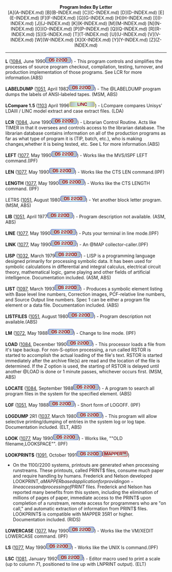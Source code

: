 <x-sas-window top="66" bottom="768" left="8" right="538">



<center><b>Program Index By Letter</b></center>

<center>[A](A-INDEX.md) [B](B-INDEX.md)
[C](C-INDEX.md) [D](D-INDEX.md)
[E](E-INDEX.md) [F](F-INDEX.md)
[G](G-INDEX.md) [H](H-INDEX.md)
[I](I-INDEX.md) [J](J-INDEX.md)
[K](K-INDEX.md) [M](M-INDEX.md)
[N](N-INDEX.md) [O](O-INDEX.md)
[P](P-INDEX.md) [Q](Q-INDEX.md)
[R](R-INDEX.md) [S](S-INDEX.md)
[T](T-INDEX.md) [U](U-INDEX.md)
[V](V-INDEX.md) [W](W-INDEX.md)
[X](X-INDEX.md) [Y](Y-INDEX.md)
[Z](Z-INDEX.md)</center>


&#10;
- - -
<b>L</b> ([1084](1084/INDEX.md), June 1990![](IMAGES/OS2200.JPG)) - This program controls and simplifies the
processes of source program checkout, compilation, testing, turnover,
and production implementation of those programs. See LCR for more
information.(ABS)


<b>LABELDUMP</b> ([1051](1051/INDEX.md), April
1982![](IMAGES/OS2200.JPG)) - The @LABELDUMP program dumps the labels of
ANSI-labeled tapes. (MSM, ABS)


<b>LCompare 1.5 </b>([1103](1103/INDEX.md) April
1996![](IMAGES/LINC.JPG)) - LCompare compares Unisys' LDAIII / LINC model
extract and case extract files. (LDA)


<b>LCR</b> ([1084](1084/INDEX.md), June 1990![](IMAGES/OS2200.JPG)) - Librarian Control Routine. Acts like TIMER in
that it oversees and controls access to the librarian database. The
librarian database contains information on all of the production
programs as far as what type of program it is (TIP, batch, etc.), who
is making changes,whether it is being tested, etc. See L for more
information.(ABS)


<b>LEFT</b> ([1077](1077/INDEX.md), May 1990![](IMAGES/OS2200.JPG)) - Works like the MVS/ISPF LEFT command.(IPF)


<b>LEN</b> ([1077](1077/INDEX.md), May 1990![](IMAGES/OS2200.JPG)) - Works like the CTS LEN command.(IPF)


<b>LENGTH</b> ([1077](1077/INDEX.md), May
1990![](IMAGES/OS2200.JPG)) - Works like the CTS LENGTH command. (IPF)


LETRS ([1051](1051/INDEX.md), August 1980![](IMAGES/OS2200.JPG)) - Yet another block letter program. (MSM, ABS)


<b>LIB</b> ([1051](1051/INDEX.md), April
1977![](IMAGES/OS2200.JPG)) - Program description not available. (ASM, ABS)


<b>LINE</b> ([1077](1077/INDEX.md), May 1990![](IMAGES/OS2200.JPG)) - Puts your terminal in line mode.(IPF)


<b>LINK</b> ([1077](1077/INDEX.md), May 1990![](IMAGES/OS2200.JPG)) - An @MAP collector-caller.(IPF)


<b>LISP</b> ([1032](1032/INDEX.md), March
1979![](IMAGES/OS2200.JPG)) - LISP is a programming language designed
primarily for processing symbolic data. It has been used for symbolic
calculations in differential and integral calculus, electrical
circuit theory, mathematical logic, game playing and other fields of
artificial intelligence. Documentation included. (ASM, ABS)


<b>LIST</b> ([1097](1097/INDEX.md), March
1993![](IMAGES/OS2200.JPG)) - Produces a symbolic element listing with Base
level line numbers, Correction images, PCF-relative line numbers, and
Source Output line numbers. Spec 1 can be either a program file
element or a data file. Documentation included. (ABS)


<b>LISTFILES</b> ([1051](1067/INDEX.md), August
1980![](IMAGES/OS2200.JPG)) - Program description not available.(ABS)


<b>LM</b> ([1072](1072/INDEX.md), May 1988![](IMAGES/OS2200.JPG)) - Change to line mode. (IPF)


<b>LOAD</b> ([1084](1084/INDEX.md), December
1990![](IMAGES/OS2200.JPG)) - This processor loads a file from it's tape
backup. For non-S-option processing, a run called RSTOR is started to
accomplish the actual loading of the file's text. RSTOR is started
immediately after the archive file(s) are read and the location of
the file is determined. If the Z option is used, the starting of
RSTOR is delayed until another @LOAD is done or 1 minute passes,
whichever occurs first. (MSM, ABS)


<b>LOCATE</b> ([1084](1084/INDEX.md), September
1988![](IMAGES/OS2200.JPG)) - A program to search all program files in the
system for the specified element. (ABS)


<b>LOF</b> ([1051](1072/INDEX.md), May 1988![](IMAGES/OS2200.JPG)) - Short form of LOGOFF. (IPF)


<b>LOGDUMP</b> 2R1 ([1037](1037/INDEX.md), March
1980![](IMAGES/OS2200.JPG)) - This program will allow selective
printing/dumping of entries in the system log or log tape.
Documentation included. (ELT, ABS)


<b>LOOK</b> ([1077](1077/INDEX.md), May 1990![](IMAGES/OS2200.JPG)) - Works like, ""OLD filename,LOOKSPACE"". (IPF)


<b>LOOKPRINT$</b> ([1091](1091/INDEX.md),
October 1991![](IMAGES/OS2200.JPG)![[MAPPER]](IMAGES/MAPPER.JPG))
- On the 1100/2200 systems, printouts are generated when processing
runstreams. These printouts, called PRINT$ files, consume much paper
and require handling by humans. Frederick and Nelson developed
LOOKPRINT$, a MAPPER based application for providing on-line access
and processing of PRINT$ files. Frederick and Nelson has reported
many benefits from this system, including the elimination of millions
of pages of paper, immediate access to the PRINT$ upon completion of
a runstream, remote access for programmers who are "on call," and
automatic extraction of information from PRINT$ files. LOOKPRINT$ is
compatible with MAPPER 35R1 or higher. Documentation included. (RIDS)


<b>LOWERCASE</b> ([1077](1077/INDEX.md), May
1990![](IMAGES/OS2200.JPG)) - Works like the VM/XEDIT LOWERCASE command.
(IPF)


<b>LS</b> ([1077](1077/INDEX.md), May 1990![](IMAGES/OS2200.JPG)) - Works like the UNIX ls command.(IPF)


<b>LSC</b> ([1081](1081/INDEX.md), January
1992![](IMAGES/OS2200.JPG)) - Editor macro used to print a scale (up to
column 71, positioned to line up with LNPRINT output). (ELT)


</x-sas-window>